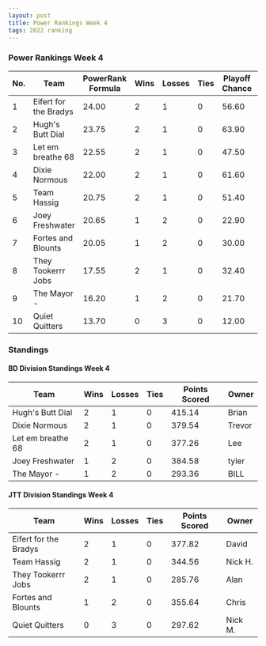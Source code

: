 ```yaml
---
layout: post
title: Power Rankings Week 4
tags: 2022 ranking
---
```


### Power Rankings Week 4

|   No. | Team                   |   PowerRank Formula |   Wins |   Losses |   Ties |   Playoff Chance |   Points Scored | Owner           |
|-------|------------------------|---------------------|--------|----------|--------|------------------|-----------------|-----------------|
|     1 | Eifert  for the Bradys |               24.00 |      2 |        1 |      0 |            56.60 |          377.82 | David |
|     2 | Hugh's  Butt Dial      |               23.75 |      2 |        1 |      0 |            63.90 |          415.14 | Brian |
|     3 | Let em breathe 68      |               22.55 |      2 |        1 |      0 |            47.50 |          377.26 | Lee   |
|     4 | Dixie Normous          |               22.00 |      2 |        1 |      0 |            61.60 |          379.54 | Trevor |
|     5 | Team  Hassig           |               20.75 |      2 |        1 |      0 |            51.40 |          344.56 | Nick H. |
|     6 | Joey Freshwater        |               20.65 |      1 |        2 |      0 |            22.90 |          384.58 | tyler |
|     7 | Fortes and Blounts     |               20.05 |      1 |        2 |      0 |            30.00 |          355.64 | Chris |
|     8 | They Tookerrr Jobs     |               17.55 |      2 |        1 |      0 |            32.40 |          285.76 | Alan  |
|     9 | The Mayor -            |               16.20 |      1 |        2 |      0 |            21.70 |          293.36 | BILL  |
|    10 | Quiet Quitters         |               13.70 |      0 |        3 |      0 |            12.00 |          297.62 | Nick M. |


### Standings

#### BD Division Standings Week 4

| Team              |   Wins |   Losses |   Ties |   Points Scored | Owner           |
|-------------------|--------|----------|--------|-----------------|-----------------|
| Hugh's  Butt Dial |      2 |        1 |      0 |          415.14 | Brian     |
| Dixie Normous     |      2 |        1 |      0 |          379.54 | Trevor   |
| Let em breathe 68 |      2 |        1 |      0 |          377.26 | Lee       |
| Joey Freshwater   |      1 |        2 |      0 |          384.58 | tyler     |
| The Mayor -       |      1 |        2 |      0 |          293.36 | BILL      |


#### JTT Division Standings Week 4

| Team                   |   Wins |   Losses |   Ties |   Points Scored | Owner          |
|------------------------|--------|----------|--------|-----------------|----------------|
| Eifert  for the Bradys |      2 |        1 |      0 |          377.82 | David  |
| Team  Hassig           |      2 |        1 |      0 |          344.56 | Nick H.    |
| They Tookerrr Jobs     |      2 |        1 |      0 |          285.76 | Alan      |
| Fortes and Blounts     |      1 |        2 |      0 |          355.64 | Chris   |
| Quiet Quitters         |      0 |        3 |      0 |          297.62 | Nick M.     |


